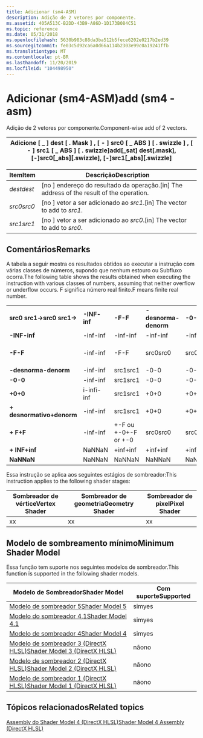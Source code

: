 ```yaml
---
title: Adicionar (sm4-ASM)
description: Adição de 2 vetores por componente.
ms.assetid: 405A513C-B2DD-43B9-A86D-1D173B084C51
ms.topic: reference
ms.date: 05/31/2018
ms.openlocfilehash: 5630b983c88da3ba512b5fece6202e0217b2ed39
ms.sourcegitcommit: fe03c5d92ca6a0d66a114b2303e99c0a19241ffb
ms.translationtype: MT
ms.contentlocale: pt-BR
ms.lasthandoff: 11/20/2019
ms.locfileid: "104498950"
---
```

# <a name="add-sm4---asm"></a><span data-ttu-id="a258b-103">Adicionar (sm4-ASM)</span><span class="sxs-lookup"><span data-stu-id="a258b-103">add (sm4 - asm)</span></span>

<span data-ttu-id="a258b-104">Adição de 2 vetores por componente.</span><span class="sxs-lookup"><span data-stu-id="a258b-104">Component-wise add of 2 vectors.</span></span>



| <span data-ttu-id="a258b-105">Adicione \[ \_ \] dest \[ . Mask \] , \[ - \] src0 \[ \_ ABS \] \[ . swizzle \] , \[ - \] src1 \[ \_ ABS \] \[ . swizzle\]</span><span class="sxs-lookup"><span data-stu-id="a258b-105">add\[\_sat\] dest\[.mask\], \[-\]src0\[\_abs\]\[.swizzle\], \[-\]src1\[\_abs\]\[.swizzle\]</span></span> |
|--------------------------------------------------------------------------------------------|



 



| <span data-ttu-id="a258b-106">Item</span><span class="sxs-lookup"><span data-stu-id="a258b-106">Item</span></span>                                                            | <span data-ttu-id="a258b-107">Descrição</span><span class="sxs-lookup"><span data-stu-id="a258b-107">Description</span></span>                                                   |
|-----------------------------------------------------------------|---------------------------------------------------------------|
| <span data-ttu-id="a258b-108"><span id="dest"></span><span id="DEST"></span>*dest*</span><span class="sxs-lookup"><span data-stu-id="a258b-108"><span id="dest"></span><span id="DEST"></span>*dest*</span></span><br/> | <span data-ttu-id="a258b-109">\[no \] endereço do resultado da operação.</span><span class="sxs-lookup"><span data-stu-id="a258b-109">\[in\] The address of the result of the operation.</span></span><br/> |
| <span data-ttu-id="a258b-110"><span id="src0"></span><span id="SRC0"></span>*src0*</span><span class="sxs-lookup"><span data-stu-id="a258b-110"><span id="src0"></span><span id="SRC0"></span>*src0*</span></span><br/> | <span data-ttu-id="a258b-111">\[no \] vetor a ser adicionado ao *src1*.</span><span class="sxs-lookup"><span data-stu-id="a258b-111">\[in\] The vector to add to *src1*.</span></span><br/>                |
| <span data-ttu-id="a258b-112"><span id="src1"></span><span id="SRC1"></span>*src1*</span><span class="sxs-lookup"><span data-stu-id="a258b-112"><span id="src1"></span><span id="SRC1"></span>*src1*</span></span><br/> | <span data-ttu-id="a258b-113">\[no \] vetor a ser adicionado ao *src0*.</span><span class="sxs-lookup"><span data-stu-id="a258b-113">\[in\] The vector to add to *src0*.</span></span><br/>                |



 

## <a name="remarks"></a><span data-ttu-id="a258b-114">Comentários</span><span class="sxs-lookup"><span data-stu-id="a258b-114">Remarks</span></span>

<span data-ttu-id="a258b-115">A tabela a seguir mostra os resultados obtidos ao executar a instrução com várias classes de números, supondo que nenhum estouro ou Subfluxo ocorra.</span><span class="sxs-lookup"><span data-stu-id="a258b-115">The following table shows the results obtained when executing the instruction with various classes of numbers, assuming that neither overflow or underflow occurs.</span></span> <span data-ttu-id="a258b-116">F significa número real finito.</span><span class="sxs-lookup"><span data-stu-id="a258b-116">F means finite real number.</span></span>



|                    |          |            |             |        |        |            |            |          |         |
|--------------------|----------|------------|-------------|--------|--------|------------|------------|----------|---------|
| <span data-ttu-id="a258b-117">**src0 src1->**</span><span class="sxs-lookup"><span data-stu-id="a258b-117">**src0 src1->**</span></span> | <span data-ttu-id="a258b-118">**-INF**</span><span class="sxs-lookup"><span data-stu-id="a258b-118">**-inf**</span></span> | <span data-ttu-id="a258b-119">**-F**</span><span class="sxs-lookup"><span data-stu-id="a258b-119">**-F**</span></span>     | <span data-ttu-id="a258b-120">**-desnorma**</span><span class="sxs-lookup"><span data-stu-id="a258b-120">**-denorm**</span></span> | <span data-ttu-id="a258b-121">**-0**</span><span class="sxs-lookup"><span data-stu-id="a258b-121">**-0**</span></span> | <span data-ttu-id="a258b-122">**+0**</span><span class="sxs-lookup"><span data-stu-id="a258b-122">**+0**</span></span> | <span data-ttu-id="a258b-123">**desnormalização**</span><span class="sxs-lookup"><span data-stu-id="a258b-123">**denorm**</span></span> | <span data-ttu-id="a258b-124">**+ F**</span><span class="sxs-lookup"><span data-stu-id="a258b-124">**+F**</span></span>     | <span data-ttu-id="a258b-125">**+ INF**</span><span class="sxs-lookup"><span data-stu-id="a258b-125">**+inf**</span></span> | <span data-ttu-id="a258b-126">**NaN**</span><span class="sxs-lookup"><span data-stu-id="a258b-126">**NaN**</span></span> |
| <span data-ttu-id="a258b-127">**-INF**</span><span class="sxs-lookup"><span data-stu-id="a258b-127">**-inf**</span></span>           | <span data-ttu-id="a258b-128">-inf</span><span class="sxs-lookup"><span data-stu-id="a258b-128">-inf</span></span>     | <span data-ttu-id="a258b-129">-inf</span><span class="sxs-lookup"><span data-stu-id="a258b-129">-inf</span></span>       | <span data-ttu-id="a258b-130">-inf</span><span class="sxs-lookup"><span data-stu-id="a258b-130">-inf</span></span>        | <span data-ttu-id="a258b-131">-inf</span><span class="sxs-lookup"><span data-stu-id="a258b-131">-inf</span></span>   | <span data-ttu-id="a258b-132">-inf</span><span class="sxs-lookup"><span data-stu-id="a258b-132">-inf</span></span>   | <span data-ttu-id="a258b-133">-inf</span><span class="sxs-lookup"><span data-stu-id="a258b-133">-inf</span></span>       | <span data-ttu-id="a258b-134">-inf</span><span class="sxs-lookup"><span data-stu-id="a258b-134">-inf</span></span>       | <span data-ttu-id="a258b-135">NaN</span><span class="sxs-lookup"><span data-stu-id="a258b-135">NaN</span></span>      | <span data-ttu-id="a258b-136">NaN</span><span class="sxs-lookup"><span data-stu-id="a258b-136">NaN</span></span>     |
| <span data-ttu-id="a258b-137">**-F**</span><span class="sxs-lookup"><span data-stu-id="a258b-137">**-F**</span></span>             | <span data-ttu-id="a258b-138">-inf</span><span class="sxs-lookup"><span data-stu-id="a258b-138">-inf</span></span>     | <span data-ttu-id="a258b-139">-F</span><span class="sxs-lookup"><span data-stu-id="a258b-139">-F</span></span>         | <span data-ttu-id="a258b-140">src0</span><span class="sxs-lookup"><span data-stu-id="a258b-140">src0</span></span>        | <span data-ttu-id="a258b-141">src0</span><span class="sxs-lookup"><span data-stu-id="a258b-141">src0</span></span>   | <span data-ttu-id="a258b-142">src0</span><span class="sxs-lookup"><span data-stu-id="a258b-142">src0</span></span>   | <span data-ttu-id="a258b-143">src0</span><span class="sxs-lookup"><span data-stu-id="a258b-143">src0</span></span>       | <span data-ttu-id="a258b-144">+-F ou +-0</span><span class="sxs-lookup"><span data-stu-id="a258b-144">+-F or +-0</span></span> | <span data-ttu-id="a258b-145">+inf</span><span class="sxs-lookup"><span data-stu-id="a258b-145">+inf</span></span>     | <span data-ttu-id="a258b-146">NaN</span><span class="sxs-lookup"><span data-stu-id="a258b-146">NaN</span></span>     |
| <span data-ttu-id="a258b-147">**-desnorma**</span><span class="sxs-lookup"><span data-stu-id="a258b-147">**-denorm**</span></span>        | <span data-ttu-id="a258b-148">-inf</span><span class="sxs-lookup"><span data-stu-id="a258b-148">-inf</span></span>     | <span data-ttu-id="a258b-149">src1</span><span class="sxs-lookup"><span data-stu-id="a258b-149">src1</span></span>       | <span data-ttu-id="a258b-150">-0</span><span class="sxs-lookup"><span data-stu-id="a258b-150">-0</span></span>          | <span data-ttu-id="a258b-151">-0</span><span class="sxs-lookup"><span data-stu-id="a258b-151">-0</span></span>     | <span data-ttu-id="a258b-152">+0</span><span class="sxs-lookup"><span data-stu-id="a258b-152">+0</span></span>     | <span data-ttu-id="a258b-153">+0</span><span class="sxs-lookup"><span data-stu-id="a258b-153">+0</span></span>         | <span data-ttu-id="a258b-154">src1</span><span class="sxs-lookup"><span data-stu-id="a258b-154">src1</span></span>       | <span data-ttu-id="a258b-155">+inf</span><span class="sxs-lookup"><span data-stu-id="a258b-155">+inf</span></span>     | <span data-ttu-id="a258b-156">NaN</span><span class="sxs-lookup"><span data-stu-id="a258b-156">NaN</span></span>     |
| <span data-ttu-id="a258b-157">**-0**</span><span class="sxs-lookup"><span data-stu-id="a258b-157">**-0**</span></span>             | <span data-ttu-id="a258b-158">-inf</span><span class="sxs-lookup"><span data-stu-id="a258b-158">-inf</span></span>     | <span data-ttu-id="a258b-159">src1</span><span class="sxs-lookup"><span data-stu-id="a258b-159">src1</span></span>       | <span data-ttu-id="a258b-160">-0</span><span class="sxs-lookup"><span data-stu-id="a258b-160">-0</span></span>          | <span data-ttu-id="a258b-161">-0</span><span class="sxs-lookup"><span data-stu-id="a258b-161">-0</span></span>     | <span data-ttu-id="a258b-162">+0</span><span class="sxs-lookup"><span data-stu-id="a258b-162">+0</span></span>     | <span data-ttu-id="a258b-163">+0</span><span class="sxs-lookup"><span data-stu-id="a258b-163">+0</span></span>         | <span data-ttu-id="a258b-164">src1</span><span class="sxs-lookup"><span data-stu-id="a258b-164">src1</span></span>       | <span data-ttu-id="a258b-165">+inf</span><span class="sxs-lookup"><span data-stu-id="a258b-165">+inf</span></span>     | <span data-ttu-id="a258b-166">NaN</span><span class="sxs-lookup"><span data-stu-id="a258b-166">NaN</span></span>     |
| <span data-ttu-id="a258b-167">**+0**</span><span class="sxs-lookup"><span data-stu-id="a258b-167">**+0**</span></span>             | <span data-ttu-id="a258b-168">i-inf</span><span class="sxs-lookup"><span data-stu-id="a258b-168">i-inf</span></span>    | <span data-ttu-id="a258b-169">src1</span><span class="sxs-lookup"><span data-stu-id="a258b-169">src1</span></span>       | <span data-ttu-id="a258b-170">+0</span><span class="sxs-lookup"><span data-stu-id="a258b-170">+0</span></span>          | <span data-ttu-id="a258b-171">+0</span><span class="sxs-lookup"><span data-stu-id="a258b-171">+0</span></span>     | <span data-ttu-id="a258b-172">+0</span><span class="sxs-lookup"><span data-stu-id="a258b-172">+0</span></span>     | <span data-ttu-id="a258b-173">+0</span><span class="sxs-lookup"><span data-stu-id="a258b-173">+0</span></span>         | <span data-ttu-id="a258b-174">src1</span><span class="sxs-lookup"><span data-stu-id="a258b-174">src1</span></span>       | <span data-ttu-id="a258b-175">+inf</span><span class="sxs-lookup"><span data-stu-id="a258b-175">+inf</span></span>     | <span data-ttu-id="a258b-176">NaN</span><span class="sxs-lookup"><span data-stu-id="a258b-176">NaN</span></span>     |
| <span data-ttu-id="a258b-177">**+ desnormativo**</span><span class="sxs-lookup"><span data-stu-id="a258b-177">**+denorm**</span></span>        | <span data-ttu-id="a258b-178">-inf</span><span class="sxs-lookup"><span data-stu-id="a258b-178">-inf</span></span>     | <span data-ttu-id="a258b-179">src1</span><span class="sxs-lookup"><span data-stu-id="a258b-179">src1</span></span>       | <span data-ttu-id="a258b-180">+0</span><span class="sxs-lookup"><span data-stu-id="a258b-180">+0</span></span>          | <span data-ttu-id="a258b-181">+0</span><span class="sxs-lookup"><span data-stu-id="a258b-181">+0</span></span>     | <span data-ttu-id="a258b-182">+0</span><span class="sxs-lookup"><span data-stu-id="a258b-182">+0</span></span>     | <span data-ttu-id="a258b-183">+0</span><span class="sxs-lookup"><span data-stu-id="a258b-183">+0</span></span>         | <span data-ttu-id="a258b-184">src1</span><span class="sxs-lookup"><span data-stu-id="a258b-184">src1</span></span>       | <span data-ttu-id="a258b-185">+inf</span><span class="sxs-lookup"><span data-stu-id="a258b-185">+inf</span></span>     | <span data-ttu-id="a258b-186">NaN</span><span class="sxs-lookup"><span data-stu-id="a258b-186">NaN</span></span>     |
| <span data-ttu-id="a258b-187">**+ F**</span><span class="sxs-lookup"><span data-stu-id="a258b-187">**+F**</span></span>             | <span data-ttu-id="a258b-188">-inf</span><span class="sxs-lookup"><span data-stu-id="a258b-188">-inf</span></span>     | <span data-ttu-id="a258b-189">+-F ou +-0</span><span class="sxs-lookup"><span data-stu-id="a258b-189">+-F or +-0</span></span> | <span data-ttu-id="a258b-190">src0</span><span class="sxs-lookup"><span data-stu-id="a258b-190">src0</span></span>        | <span data-ttu-id="a258b-191">src0</span><span class="sxs-lookup"><span data-stu-id="a258b-191">src0</span></span>   | <span data-ttu-id="a258b-192">src0</span><span class="sxs-lookup"><span data-stu-id="a258b-192">src0</span></span>   | <span data-ttu-id="a258b-193">src0</span><span class="sxs-lookup"><span data-stu-id="a258b-193">src0</span></span>       | <span data-ttu-id="a258b-194">+ F</span><span class="sxs-lookup"><span data-stu-id="a258b-194">+F</span></span>         | <span data-ttu-id="a258b-195">+inf</span><span class="sxs-lookup"><span data-stu-id="a258b-195">+inf</span></span>     | <span data-ttu-id="a258b-196">NaN</span><span class="sxs-lookup"><span data-stu-id="a258b-196">NaN</span></span>     |
| <span data-ttu-id="a258b-197">**+ INF**</span><span class="sxs-lookup"><span data-stu-id="a258b-197">**+inf**</span></span>           | <span data-ttu-id="a258b-198">NaN</span><span class="sxs-lookup"><span data-stu-id="a258b-198">NaN</span></span>      | <span data-ttu-id="a258b-199">+inf</span><span class="sxs-lookup"><span data-stu-id="a258b-199">+inf</span></span>       | <span data-ttu-id="a258b-200">+inf</span><span class="sxs-lookup"><span data-stu-id="a258b-200">+inf</span></span>        | <span data-ttu-id="a258b-201">+inf</span><span class="sxs-lookup"><span data-stu-id="a258b-201">+inf</span></span>   | <span data-ttu-id="a258b-202">+inf</span><span class="sxs-lookup"><span data-stu-id="a258b-202">+inf</span></span>   | <span data-ttu-id="a258b-203">+inf</span><span class="sxs-lookup"><span data-stu-id="a258b-203">+inf</span></span>       | <span data-ttu-id="a258b-204">+inf</span><span class="sxs-lookup"><span data-stu-id="a258b-204">+inf</span></span>       | <span data-ttu-id="a258b-205">+inf</span><span class="sxs-lookup"><span data-stu-id="a258b-205">+inf</span></span>     | <span data-ttu-id="a258b-206">NaN</span><span class="sxs-lookup"><span data-stu-id="a258b-206">NaN</span></span>     |
| <span data-ttu-id="a258b-207">**NaN**</span><span class="sxs-lookup"><span data-stu-id="a258b-207">**NaN**</span></span>            | <span data-ttu-id="a258b-208">NaN</span><span class="sxs-lookup"><span data-stu-id="a258b-208">NaN</span></span>      | <span data-ttu-id="a258b-209">NaN</span><span class="sxs-lookup"><span data-stu-id="a258b-209">NaN</span></span>        | <span data-ttu-id="a258b-210">NaN</span><span class="sxs-lookup"><span data-stu-id="a258b-210">NaN</span></span>         | <span data-ttu-id="a258b-211">NaN</span><span class="sxs-lookup"><span data-stu-id="a258b-211">NaN</span></span>    | <span data-ttu-id="a258b-212">NaN</span><span class="sxs-lookup"><span data-stu-id="a258b-212">NaN</span></span>    | <span data-ttu-id="a258b-213">NaN</span><span class="sxs-lookup"><span data-stu-id="a258b-213">NaN</span></span>        | <span data-ttu-id="a258b-214">NaN</span><span class="sxs-lookup"><span data-stu-id="a258b-214">NaN</span></span>        | <span data-ttu-id="a258b-215">NaN</span><span class="sxs-lookup"><span data-stu-id="a258b-215">NaN</span></span>      | <span data-ttu-id="a258b-216">NaN</span><span class="sxs-lookup"><span data-stu-id="a258b-216">NaN</span></span>     |



 

<span data-ttu-id="a258b-217">Essa instrução se aplica aos seguintes estágios de sombreador:</span><span class="sxs-lookup"><span data-stu-id="a258b-217">This instruction applies to the following shader stages:</span></span>



| <span data-ttu-id="a258b-218">Sombreador de vértice</span><span class="sxs-lookup"><span data-stu-id="a258b-218">Vertex Shader</span></span> | <span data-ttu-id="a258b-219">Sombreador de geometria</span><span class="sxs-lookup"><span data-stu-id="a258b-219">Geometry Shader</span></span> | <span data-ttu-id="a258b-220">Sombreador de pixel</span><span class="sxs-lookup"><span data-stu-id="a258b-220">Pixel Shader</span></span> |
|---------------|-----------------|--------------|
| <span data-ttu-id="a258b-221">x</span><span class="sxs-lookup"><span data-stu-id="a258b-221">x</span></span>             | <span data-ttu-id="a258b-222">x</span><span class="sxs-lookup"><span data-stu-id="a258b-222">x</span></span>               | <span data-ttu-id="a258b-223">x</span><span class="sxs-lookup"><span data-stu-id="a258b-223">x</span></span>            |



 

## <a name="minimum-shader-model"></a><span data-ttu-id="a258b-224">Modelo de sombreamento mínimo</span><span class="sxs-lookup"><span data-stu-id="a258b-224">Minimum Shader Model</span></span>

<span data-ttu-id="a258b-225">Essa função tem suporte nos seguintes modelos de sombreador.</span><span class="sxs-lookup"><span data-stu-id="a258b-225">This function is supported in the following shader models.</span></span>



| <span data-ttu-id="a258b-226">Modelo de Sombreador</span><span class="sxs-lookup"><span data-stu-id="a258b-226">Shader Model</span></span>                                              | <span data-ttu-id="a258b-227">Com suporte</span><span class="sxs-lookup"><span data-stu-id="a258b-227">Supported</span></span> |
|-----------------------------------------------------------|-----------|
| [<span data-ttu-id="a258b-228">Modelo de sombreador 5</span><span class="sxs-lookup"><span data-stu-id="a258b-228">Shader Model 5</span></span>](d3d11-graphics-reference-sm5.md)        | <span data-ttu-id="a258b-229">sim</span><span class="sxs-lookup"><span data-stu-id="a258b-229">yes</span></span>       |
| [<span data-ttu-id="a258b-230">Modelo do sombreador 4,1</span><span class="sxs-lookup"><span data-stu-id="a258b-230">Shader Model 4.1</span></span>](dx-graphics-hlsl-sm4.md)              | <span data-ttu-id="a258b-231">sim</span><span class="sxs-lookup"><span data-stu-id="a258b-231">yes</span></span>       |
| [<span data-ttu-id="a258b-232">Modelo de sombreador 4</span><span class="sxs-lookup"><span data-stu-id="a258b-232">Shader Model 4</span></span>](dx-graphics-hlsl-sm4.md)                | <span data-ttu-id="a258b-233">sim</span><span class="sxs-lookup"><span data-stu-id="a258b-233">yes</span></span>       |
| [<span data-ttu-id="a258b-234">Modelo de sombreador 3 (DirectX HLSL)</span><span class="sxs-lookup"><span data-stu-id="a258b-234">Shader Model 3 (DirectX HLSL)</span></span>](dx-graphics-hlsl-sm3.md) | <span data-ttu-id="a258b-235">não</span><span class="sxs-lookup"><span data-stu-id="a258b-235">no</span></span>        |
| [<span data-ttu-id="a258b-236">Modelo de sombreador 2 (DirectX HLSL)</span><span class="sxs-lookup"><span data-stu-id="a258b-236">Shader Model 2 (DirectX HLSL)</span></span>](dx-graphics-hlsl-sm2.md) | <span data-ttu-id="a258b-237">não</span><span class="sxs-lookup"><span data-stu-id="a258b-237">no</span></span>        |
| [<span data-ttu-id="a258b-238">Modelo de sombreador 1 (DirectX HLSL)</span><span class="sxs-lookup"><span data-stu-id="a258b-238">Shader Model 1 (DirectX HLSL)</span></span>](dx-graphics-hlsl-sm1.md) | <span data-ttu-id="a258b-239">não</span><span class="sxs-lookup"><span data-stu-id="a258b-239">no</span></span>        |



 

## <a name="related-topics"></a><span data-ttu-id="a258b-240">Tópicos relacionados</span><span class="sxs-lookup"><span data-stu-id="a258b-240">Related topics</span></span>

<dl> <dt>

[<span data-ttu-id="a258b-241">Assembly do Shader Model 4 (DirectX HLSL)</span><span class="sxs-lookup"><span data-stu-id="a258b-241">Shader Model 4 Assembly (DirectX HLSL)</span></span>](dx-graphics-hlsl-sm4-asm.md)
</dt> </dl>

 

 





